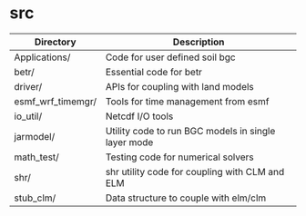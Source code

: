 # src

|Directory        | Description |
|------|----|
|Applications/    | Code for user defined soil bgc|
|betr/            | Essential code for betr|
|driver/          | APIs for coupling with land models|
|esmf_wrf_timemgr/| Tools for time management from esmf|
|io_util/         | Netcdf I/O tools|
|jarmodel/        | Utility code to run BGC models in single layer mode|
|math_test/       | Testing code for numerical solvers|
|shr/             | shr utility code for coupling with CLM and ELM|
|stub_clm/        | Data structure to couple with elm/clm|

